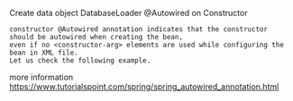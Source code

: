 
Create data object 
DatabaseLoader @Autowired on Constructor 

    constructor @Autowired annotation indicates that the constructor should be autowired when creating the bean, 
    even if no <constructor-arg> elements are used while configuring the bean in XML file. 
    Let us check the following example.
    
more information https://www.tutorialspoint.com/spring/spring_autowired_annotation.html


